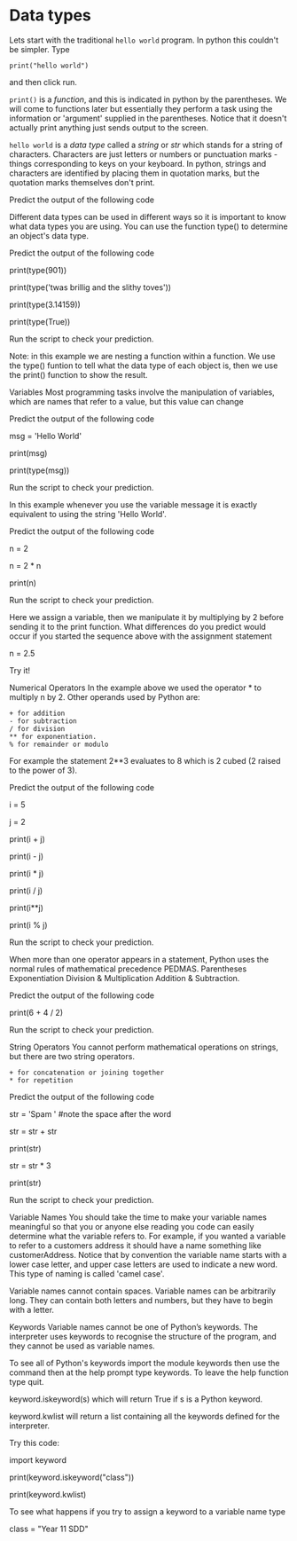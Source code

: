 # Data types

Lets start with the traditional `hello world` program.
In python this couldn't be simpler. Type

`print("hello world")`

and then click run.

`print()` is a *function*, and this is indicated in python by the parentheses. We will come to functions later but essentially they perform a task using the information or 'argument' supplied in the parentheses. Notice that it doesn't actually print anything just sends output to the screen.

`hello world` is a *data type* called a *string* or *str* which stands for
 a string of characters.  Characters are just letters or numbers or
 punctuation marks - things corresponding to keys on your keyboard.
 In python, strings and characters are identified by placing them in quotation marks, but the quotation marks themselves don't print.

Predict the output of the following code


Different data types can be used in different ways so it is important to know what data types you are using. You can use the function type() to determine an object's data type.

Predict the output of the following code

print(type(901))

print(type('twas brillig and the slithy toves'))

print(type(3.14159))

print(type(True))

Run the script to check your prediction.

Note: in this example we are nesting a function within a function.  We use the type() funtion to tell what the data type of each object is, then we use the print() function to show the result.

Variables
Most programming tasks involve the manipulation of variables, which are names that refer to a value, but this value can change

Predict the output of the following code

msg = 'Hello World'

print(msg)

print(type(msg))

Run the script to check your prediction.

In this example whenever you use the variable message it is exactly equivalent to using the string 'Hello World'.

Predict the output of the following code

n = 2

n = 2 * n

print(n)

Run the script to check your prediction.

Here we assign a variable, then we manipulate it  by multiplying by 2 before sending it to the print function. What differences do you predict would occur if you started the sequence above with the assignment statement

n = 2.5

Try it!

Numerical Operators
In the example above we used the operator * to multiply n by 2.  Other operands used by Python are:

    + for addition
    - for subtraction
    / for division
    ** for exponentiation.
    % for remainder or modulo


For example the statement 2**3 evaluates to 8 which is 2 cubed (2 raised to the power of 3).

Predict the output of the following code

i = 5

j = 2


print(i + j)

print(i - j)

print(i * j)

print(i / j)

print(i**j)

print(i % j)

Run the script to check your prediction.

When more than one operator appears in a statement, Python uses the normal rules of mathematical precedence PEDMAS. Parentheses Exponentiation Division & Multiplication Addition & Subtraction.


Predict the output of the following code

print(6 + 4 / 2)

Run the script to check your prediction.

String Operators
You cannot perform mathematical operations on strings, but there are two string operators.

    + for concatenation or joining together
    * for repetition


Predict the output of the following code

str = 'Spam ' #note the space after the word

str = str + str

print(str)

str = str * 3

print(str)

Run the script to check your prediction.

Variable Names
You should take the time to make your variable names meaningful so that you or anyone else reading you code can easily determine what the variable refers to. For example, if you wanted a variable to refer to a customers address it should have a name something like customerAddress. Notice that by convention the variable name starts with a lower case letter, and upper case letters are used to indicate a new word. This type of naming is called 'camel case'.

Variable names cannot contain spaces. Variable names can be arbitrarily long. They can contain both letters and numbers, but they have to begin with a letter.

Keywords
Variable names cannot be one of Python’s keywords. The interpreter uses keywords to recognise the structure of the program, and they cannot be used as variable names.

To see all of Python's keywords import the module keywords then use the command
 then at the help prompt type keywords. To leave the help function type quit.

keyword.iskeyword(s) which will return True if s is a Python keyword.

keyword.kwlist will return a list containing all the keywords defined for the interpreter.

Try this code:

import keyword


print(keyword.iskeyword("class"))


print(keyword.kwlist)


To see what happens if you try to assign a keyword to a variable name type

class = "Year 11 SDD"



</html>
